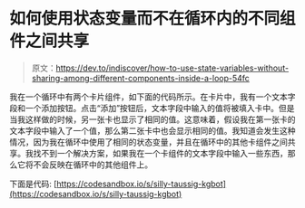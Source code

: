 # 如何使用状态变量而不在循环内的不同组件之间共享

> 原文：<https://dev.to/indiscover/how-to-use-state-variables-without-sharing-among-different-components-inside-a-loop-54fc>

我在一个循环中有两个卡片组件，如下面的代码所示。在卡片中，我有一个文本字段和一个添加按钮。点击“添加”按钮后，文本字段中输入的值将被填入卡中。但是当我这样做的时候，另一张卡也显示了相同的值。这意味着，假设我在第一张卡的文本字段中输入了一个值，那么第二张卡中也会显示相同的值。我知道会发生这种情况，因为我在循环中使用了相同的状态变量，并且在循环中的其他卡组件之间共享。我找不到一个解决方案，如果我在一个卡组件的文本字段中输入一些东西，那么它将不会反映在循环中的其他组件上。

下面是代码:
[https://codesandbox.io/s/silly-taussig-kgbot](https://codesandbox.io/s/silly-taussig-kgbot)